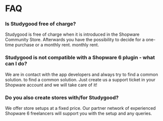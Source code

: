 # FAQ

### Is Studygood free of charge?

Studygood is free of charge when it is introduced in the Shopware Community Store.
Afterwards you have the possibility to decide for a one-time purchase or a monthly rent.
monthly rent.

### Studygood is not compatible with a Shopware 6 plugin - what can I do?

We are in contact with the app developers and always try to find a common solution.
to find a common solution. Just create us a support ticket in your Shopware account and we will
take care of it!

### Do you also create stores with/for Studygood?

We offer store setups at a fixed price. Our partner network of experienced
Shopware 6 freelancers will support you with the setup and any queries.
